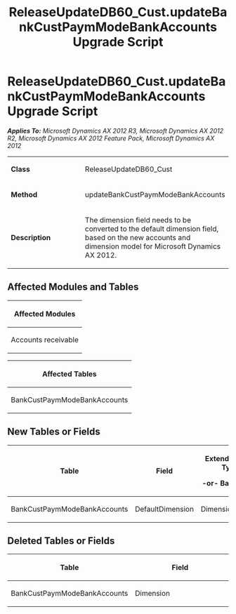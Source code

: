 ﻿---
title: ReleaseUpdateDB60_Cust.updateBankCustPaymModeBankAccounts Upgrade Script
TOCTitle: ReleaseUpdateDB60_Cust.updateBankCustPaymModeBankAccounts Upgrade Script
ms:assetid: ad99d08b-8e14-4b56-4a9e-7dbc6adf87e0
ms:mtpsurl: https://msdn.microsoft.com/en-us/library/JJ686523(v=AX.60)
ms:contentKeyID: 49710478
ms.date: 05/18/2015
mtps_version: v=AX.60
---

# ReleaseUpdateDB60\_Cust.updateBankCustPaymModeBankAccounts Upgrade Script 


_**Applies To:** Microsoft Dynamics AX 2012 R3, Microsoft Dynamics AX 2012 R2, Microsoft Dynamics AX 2012 Feature Pack, Microsoft Dynamics AX 2012_

<table>
<colgroup>
<col style="width: 50%" />
<col style="width: 50%" />
</colgroup>
<tbody>
<tr class="odd">
<td><p><strong>Class</strong></p></td>
<td><p>ReleaseUpdateDB60_Cust</p></td>
</tr>
<tr class="even">
<td><p><strong>Method</strong></p></td>
<td><p>updateBankCustPaymModeBankAccounts</p></td>
</tr>
<tr class="odd">
<td><p><strong>Description</strong></p></td>
<td><p>The dimension field needs to be converted to the default dimension field, based on the new accounts and dimension model for Microsoft Dynamics AX 2012.</p></td>
</tr>
</tbody>
</table>


## Affected Modules and Tables

<table>
<colgroup>
<col style="width: 100%" />
</colgroup>
<thead>
<tr class="header">
<th><p>Affected Modules</p></th>
</tr>
</thead>
<tbody>
<tr class="odd">
<td><p>Accounts receivable</p></td>
</tr>
</tbody>
</table>


<table>
<colgroup>
<col style="width: 100%" />
</colgroup>
<thead>
<tr class="header">
<th><p>Affected Tables</p></th>
</tr>
</thead>
<tbody>
<tr class="odd">
<td><p>BankCustPaymModeBankAccounts</p></td>
</tr>
</tbody>
</table>


## New Tables or Fields

<table>
<colgroup>
<col style="width: 33%" />
<col style="width: 33%" />
<col style="width: 33%" />
</colgroup>
<thead>
<tr class="header">
<th><p>Table</p></th>
<th><p>Field</p></th>
<th><p>Extended Data Type</p>
<p>-or- Base Enum</p></th>
</tr>
</thead>
<tbody>
<tr class="odd">
<td><p>BankCustPaymModeBankAccounts</p></td>
<td><p>DefaultDimension</p></td>
<td><p>DimensionDefault</p></td>
</tr>
</tbody>
</table>


## Deleted Tables or Fields

<table>
<colgroup>
<col style="width: 50%" />
<col style="width: 50%" />
</colgroup>
<thead>
<tr class="header">
<th><p>Table</p></th>
<th><p>Field</p></th>
</tr>
</thead>
<tbody>
<tr class="odd">
<td><p>BankCustPaymModeBankAccounts</p></td>
<td><p>Dimension</p></td>
</tr>
</tbody>
</table>

  


